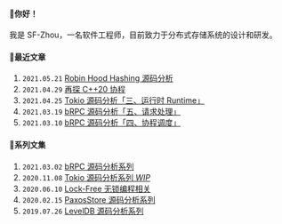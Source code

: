 #### 👋你好！
我是 SF-Zhou，一名软件工程师，目前致力于分布式存储系统的设计和研发。

#### 📝最近文章
1. `2021.05.21` [Robin Hood Hashing 源码分析](https://sf-zhou.github.io/programming/robin_hood_hashing.html)
1. `2021.04.29` [再探 C++20 协程](https://sf-zhou.github.io/coroutine/cpp_20_explore_coroutines.html)
1. `2021.04.25` [Tokio 源码分析「三、运行时 Runtime」](https://sf-zhou.github.io/tokio/tokio_03_runtime.html)
1. `2021.03.19` [bRPC 源码分析「五、请求处理」](https://sf-zhou.github.io/brpc/brpc_05_request.html)
1. `2021.03.10` [bRPC 源码分析「四、协程调度」](https://sf-zhou.github.io/brpc/brpc_04_schedule.html)

#### 📘系列文集
1. `2021.03.02` [bRPC 源码分析系列](https://sf-zhou.github.io/#/bRPC)
1. `2020.11.08` [Tokio 源码分析系列 *WIP*](https://sf-zhou.github.io/#/Tokio)
1. `2020.06.10` [Lock-Free 无锁编程相关](https://sf-zhou.github.io/#/Lock-Free)
1. `2020.02.15` [PaxosStore 源码分析系列](https://sf-zhou.github.io/#/Paxos)
1. `2019.07.26` [LevelDB 源码分析系列](https://sf-zhou.github.io/#/LevelDB)
